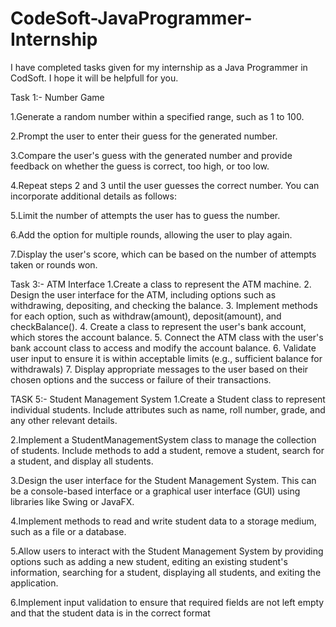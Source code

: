 # CodeSoft-JavaProgrammer-Internship
I have completed tasks given for my internship as a Java Programmer in CodSoft. I hope it will be helpfull for you.

Task 1:- Number Game

1.Generate a random number within a specified range, such as 1 to 100.

2.Prompt the user to enter their guess for the generated number.

3.Compare the user's guess with the generated number and provide feedback on whether the guess is correct, too high, or too low.

4.Repeat steps 2 and 3 until the user guesses the correct number. You can incorporate additional details as follows:

5.Limit the number of attempts the user has to guess the number.

6.Add the option for multiple rounds, allowing the user to play again.

7.Display the user's score, which can be based on the number of attempts taken or rounds won.

Task 3:- ATM Interface 1.Create a class to represent the ATM machine. 2. Design the user interface for the ATM, including options such as withdrawing, depositing, and checking the balance. 3. Implement methods for each option, such as withdraw(amount), deposit(amount), and checkBalance(). 4. Create a class to represent the user's bank account, which stores the account balance. 5. Connect the ATM class with the user's bank account class to access and modify the account balance. 6. Validate user input to ensure it is within acceptable limits (e.g., sufficient balance for withdrawals) 7. Display appropriate messages to the user based on their chosen options and the success or failure of their transactions.

TASK 5:- Student Management System
1.Create a Student class to represent individual students. Include attributes such as name, roll
number, grade, and any other relevant details.

2.Implement a StudentManagementSystem class to manage the collection of students. Include
methods to add a student, remove a student, search for a student, and display all students.

3.Design the user interface for the Student Management System. This can be a console-based
interface or a graphical user interface (GUI) using libraries like Swing or JavaFX.

4.Implement methods to read and write student data to a storage medium, such as a file or a
database.

5.Allow users to interact with the Student Management System by providing options such as
adding a new student, editing an existing student's information, searching for a student, displaying all
students, and exiting the application.

6.Implement input validation to ensure that required fields are not left empty and that the student
data is in the correct format
